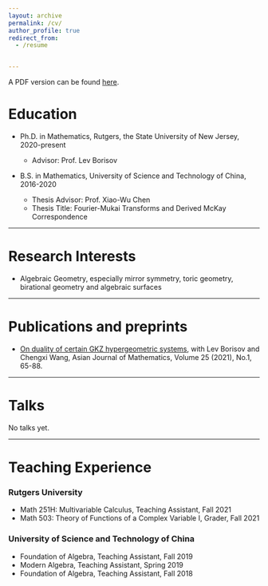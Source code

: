 ```yaml
---
layout: archive
permalink: /cv/
author_profile: true
redirect_from:
  - /resume


---
```



A PDF version can be found [here](https://zengruihan.github.io/files/Zengrui_Han_CV.pdf).

# Education
- Ph.D. in Mathematics, Rutgers, the State University of New Jersey, 2020-present
  - Advisor: Prof. Lev Borisov

- B.S. in Mathematics, University of Science and Technology of China, 2016-2020
  - Thesis Advisor: Prof. Xiao-Wu Chen
  - Thesis Title: Fourier-Mukai Transforms and Derived McKay Correspondence
  
------------------------------------------------

# Research Interests

- Algebraic Geometry, especially mirror symmetry, toric geometry, birational geometry and algebraic surfaces

------------------------------------------------

# Publications and preprints

- [On duality of certain GKZ hypergeometric systems](https://arxiv.org/abs/1910.04039), with Lev Borisov and Chengxi Wang, Asian Journal of Mathematics, Volume 25 (2021), No.1, 65-88.

------------------------------------------------

# Talks

No talks yet.

------------------------------------------------

# Teaching Experience

### Rutgers University

- Math 251H: Multivariable Calculus, Teaching Assistant, Fall 2021
- Math 503: Theory of Functions of a Complex Variable I, Grader, Fall 2021

### University of Science and Technology of China

- Foundation of Algebra, Teaching Assistant, Fall 2019
- Modern Algebra, Teaching Assistant, Spring 2019
- Foundation of Algebra, Teaching Assistant, Fall 2018


